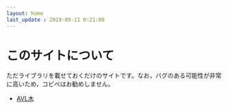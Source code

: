 ```yaml
---
layout: home
last_update : 2019-09-11 0:21:00
---
```


# このサイトについて

ただライブラリを載せておくだけのサイトです。なお，バグのある可能性が非常に高いため，コピペはお勧めしません。

* [AVL木]({{"tree/avltree"|relative_url}})